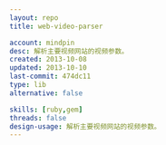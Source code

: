 ```yaml
---
layout: repo
title: web-video-parser

account: mindpin
desc: 解析主要视频网站的视频参数。
created: 2013-10-08
updated: 2013-10-10
last-commit: 474dc11
type: lib
alternative: false

skills: [ruby,gem]
threads: false
design-usage: 解析主要视频网站的视频参数。
---
```

